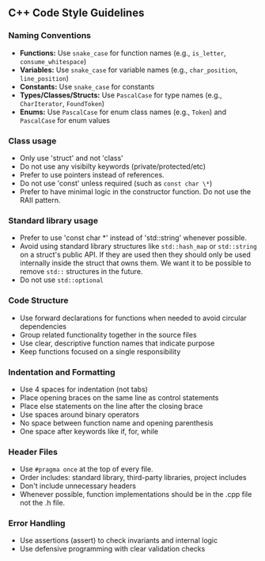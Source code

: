 
## C++ Code Style Guidelines

### Naming Conventions

- **Functions:** Use `snake_case` for function names (e.g., `is_letter`, `consume_whitespace`)
- **Variables:** Use `snake_case` for variable names (e.g., `char_position`, `line_position`)
- **Constants:** Use `snake_case` for constants
- **Types/Classes/Structs:** Use `PascalCase` for type names (e.g., `CharIterator`, `FoundToken`)
- **Enums:** Use `PascalCase` for enum class names (e.g., `Token`) and `PascalCase` for enum values

### Class usage

- Only use 'struct' and not 'class'
- Do not use any visibilty keywords (private/protected/etc)
- Prefer to use pointers instead of references.
- Do not use 'const' unless required (such as `const char \*`)
- Prefer to have minimal logic in the constructor function. Do not use the RAII pattern.

### Standard library usage

- Prefer to use 'const char \*' instead of 'std::string' whenever possible.
- Avoid using standard library structures like `std::hash_map` or `std::string` on
  a struct's public API. If they are used then they should only be used internally
  inside the struct that owns them. We want it to be possible to remove `std::`
  structures in the future.
- Do not use `std::optional`

### Code Structure

- Use forward declarations for functions when needed to avoid circular dependencies
- Group related functionality together in the source files
- Use clear, descriptive function names that indicate purpose
- Keep functions focused on a single responsibility

### Indentation and Formatting

- Use 4 spaces for indentation (not tabs)
- Place opening braces on the same line as control statements
- Place else statements on the line after the closing brace
- Use spaces around binary operators
- No space between function name and opening parenthesis
- One space after keywords like if, for, while

### Header Files

- Use `#pragma once` at the top of every file.
- Order includes: standard library, third-party libraries, project includes
- Don't include unnecessary headers
- Whenever possible, function implementations should be in the .cpp file not the .h file.

### Error Handling

- Use assertions (assert) to check invariants and internal logic
- Use defensive programming with clear validation checks
